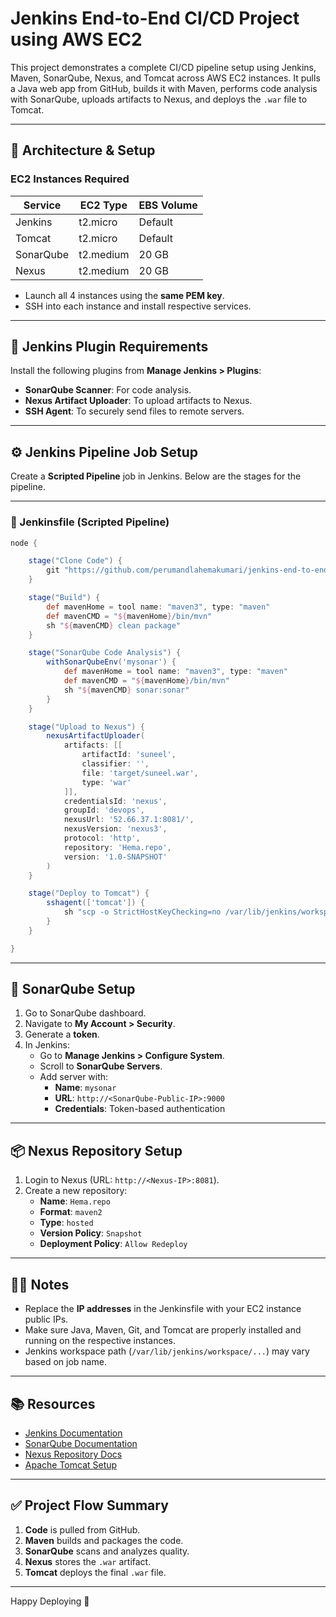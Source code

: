 
# Jenkins End-to-End CI/CD Project using AWS EC2

This project demonstrates a complete CI/CD pipeline setup using Jenkins, Maven, SonarQube, Nexus, and Tomcat across AWS EC2 instances. It pulls a Java web app from GitHub, builds it with Maven, performs code analysis with SonarQube, uploads artifacts to Nexus, and deploys the `.war` file to Tomcat.

---

## 🔧 Architecture & Setup

### EC2 Instances Required

| Service     | EC2 Type   | EBS Volume |
|-------------|------------|------------|
| Jenkins     | t2.micro   | Default    |
| Tomcat      | t2.micro   | Default    |
| SonarQube   | t2.medium  | 20 GB      |
| Nexus       | t2.medium  | 20 GB      |

- Launch all 4 instances using the **same PEM key**.
- SSH into each instance and install respective services.

---

## 🧩 Jenkins Plugin Requirements

Install the following plugins from **Manage Jenkins > Plugins**:

- **SonarQube Scanner**: For code analysis.
- **Nexus Artifact Uploader**: To upload artifacts to Nexus.
- **SSH Agent**: To securely send files to remote servers.

---

## ⚙️ Jenkins Pipeline Job Setup

Create a **Scripted Pipeline** job in Jenkins. Below are the stages for the pipeline.

---

### 📝 Jenkinsfile (Scripted Pipeline)

```groovy
node {

    stage("Clone Code") {
        git "https://github.com/perumandlahemakumari/jenkins-end-to-end-project.git"
    }

    stage("Build") {
        def mavenHome = tool name: "maven3", type: "maven"
        def mavenCMD = "${mavenHome}/bin/mvn"
        sh "${mavenCMD} clean package"
    }

    stage("SonarQube Code Analysis") {
        withSonarQubeEnv('mysonar') {
            def mavenHome = tool name: "maven3", type: "maven"
            def mavenCMD = "${mavenHome}/bin/mvn"
            sh "${mavenCMD} sonar:sonar"
        }
    }

    stage("Upload to Nexus") {
        nexusArtifactUploader(
            artifacts: [[
                artifactId: 'suneel',
                classifier: '',
                file: 'target/suneel.war',
                type: 'war'
            ]],
            credentialsId: 'nexus',
            groupId: 'devops',
            nexusUrl: '52.66.37.1:8081/',
            nexusVersion: 'nexus3',
            protocol: 'http',
            repository: 'Hema.repo',
            version: '1.0-SNAPSHOT'
        )
    }

    stage("Deploy to Tomcat") {
        sshagent(['tomcat']) {
            sh "scp -o StrictHostKeyChecking=no /var/lib/jenkins/workspace/jenkins-project/target/suneel.war ec2-user@13.203.201.246:/opt/tomcat/webapps"
        }
    }

}
```

---

## 🧪 SonarQube Setup

1. Go to SonarQube dashboard.
2. Navigate to **My Account > Security**.
3. Generate a **token**.
4. In Jenkins:
   - Go to **Manage Jenkins > Configure System**.
   - Scroll to **SonarQube Servers**.
   - Add server with:
     - **Name**: `mysonar`
     - **URL**: `http://<SonarQube-Public-IP>:9000`
     - **Credentials**: Token-based authentication

---

## 📦 Nexus Repository Setup

1. Login to Nexus (URL: `http://<Nexus-IP>:8081`).
2. Create a new repository:
   - **Name**: `Hema.repo`
   - **Format**: `maven2`
   - **Type**: `hosted`
   - **Version Policy**: `Snapshot`
   - **Deployment Policy**: `Allow Redeploy`

---

## 🧑‍💻 Notes

- Replace the **IP addresses** in the Jenkinsfile with your EC2 instance public IPs.
- Make sure Java, Maven, Git, and Tomcat are properly installed and running on the respective instances.
- Jenkins workspace path (`/var/lib/jenkins/workspace/...`) may vary based on job name.

---

## 📚 Resources

- [Jenkins Documentation](https://www.jenkins.io/doc/)
- [SonarQube Documentation](https://docs.sonarsource.com/)
- [Nexus Repository Docs](https://help.sonatype.com/)
- [Apache Tomcat Setup](https://tomcat.apache.org/)

---

## ✅ Project Flow Summary

1. **Code** is pulled from GitHub.
2. **Maven** builds and packages the code.
3. **SonarQube** scans and analyzes quality.
4. **Nexus** stores the `.war` artifact.
5. **Tomcat** deploys the final `.war` file.

---

Happy Deploying 🚀
